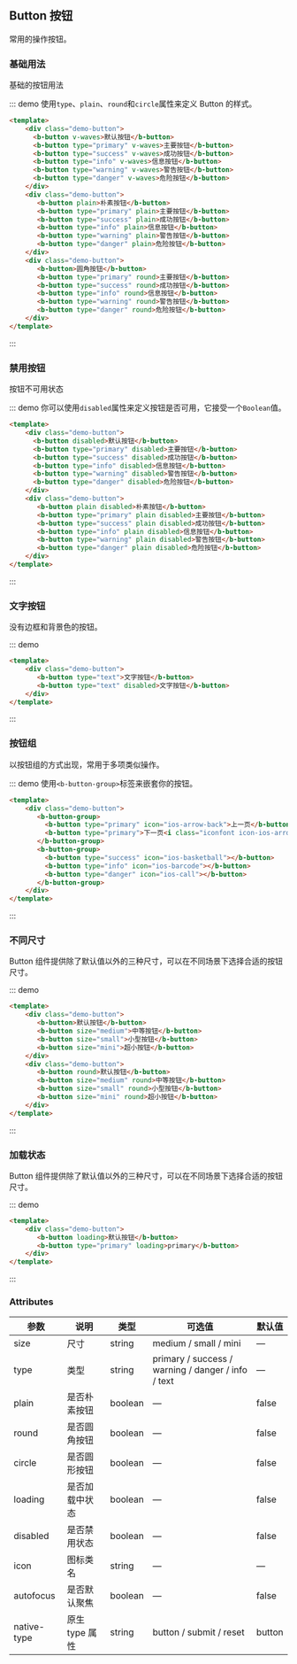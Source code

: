 ## Button 按钮

常用的操作按钮。


### 基础用法

基础的按钮用法

::: demo 使用`type`、`plain`、`round`和`circle`属性来定义 Button 的样式。
```html  
<template>
    <div class="demo-button">
      <b-button v-waves>默认按钮</b-button>
      <b-button type="primary" v-waves>主要按钮</b-button>
      <b-button type="success" v-waves>成功按钮</b-button>
      <b-button type="info" v-waves>信息按钮</b-button>
      <b-button type="warning" v-waves>警告按钮</b-button>
      <b-button type="danger" v-waves>危险按钮</b-button>
    </div>
    <div class="demo-button">
       <b-button plain>朴素按钮</b-button>
       <b-button type="primary" plain>主要按钮</b-button>
       <b-button type="success" plain>成功按钮</b-button>
       <b-button type="info" plain>信息按钮</b-button>
       <b-button type="warning" plain>警告按钮</b-button>
       <b-button type="danger" plain>危险按钮</b-button>
    </div>
    <div class="demo-button">
       <b-button>圆角按钮</b-button>
       <b-button type="primary" round>主要按钮</b-button>
       <b-button type="success" round>成功按钮</b-button>
       <b-button type="info" round>信息按钮</b-button>
       <b-button type="warning" round>警告按钮</b-button>
       <b-button type="danger" round>危险按钮</b-button>
    </div>
</template>
```
:::

### 禁用按钮

按钮不可用状态

::: demo 你可以使用`disabled`属性来定义按钮是否可用，它接受一个`Boolean`值。
```html  
<template>
    <div class="demo-button">
      <b-button disabled>默认按钮</b-button>
      <b-button type="primary" disabled>主要按钮</b-button>
      <b-button type="success" disabled>成功按钮</b-button>
      <b-button type="info" disabled>信息按钮</b-button>
      <b-button type="warning" disabled>警告按钮</b-button>
      <b-button type="danger" disabled>危险按钮</b-button>
    </div>
    <div class="demo-button">
       <b-button plain disabled>朴素按钮</b-button>
       <b-button type="primary" plain disabled>主要按钮</b-button>
       <b-button type="success" plain disabled>成功按钮</b-button>
       <b-button type="info" plain disabled>信息按钮</b-button>
       <b-button type="warning" plain disabled>警告按钮</b-button>
       <b-button type="danger" plain disabled>危险按钮</b-button>
    </div>
</template>
```
:::

### 文字按钮

没有边框和背景色的按钮。

::: demo 
```html  
<template>
    <div class="demo-button">
       <b-button type="text">文字按钮</b-button>
       <b-button type="text" disabled>文字按钮</b-button>
    </div>
</template>
```
:::

### 按钮组

以按钮组的方式出现，常用于多项类似操作。

::: demo  使用`<b-button-group>`标签来嵌套你的按钮。
```html  
<template>
    <div class="demo-button">
       <b-button-group>
         <b-button type="primary" icon="ios-arrow-back">上一页</b-button>
         <b-button type="primary">下一页<i class="iconfont icon-ios-arrow-forward"></i></b-button>
       </b-button-group>
       <b-button-group>
         <b-button type="success" icon="ios-basketball"></b-button>
         <b-button type="info" icon="ios-barcode"></b-button>
         <b-button type="danger" icon="ios-call"></b-button>
       </b-button-group>
    </div>
</template>
```
:::

### 不同尺寸

Button 组件提供除了默认值以外的三种尺寸，可以在不同场景下选择合适的按钮尺寸。

::: demo 
```html  
<template>
    <div class="demo-button">
       <b-button>默认按钮</b-button>
       <b-button size="medium">中等按钮</b-button>
       <b-button size="small">小型按钮</b-button>
       <b-button size="mini">超小按钮</b-button>
    </div>
    <div class="demo-button">
       <b-button round>默认按钮</b-button>
       <b-button size="medium" round>中等按钮</b-button>
       <b-button size="small" round>小型按钮</b-button>
       <b-button size="mini" round>超小按钮</b-button>
    </div>
</template>
```
:::

### 加载状态

Button 组件提供除了默认值以外的三种尺寸，可以在不同场景下选择合适的按钮尺寸。

::: demo 
```html  
<template>
    <div class="demo-button">
       <b-button loading>默认按钮</b-button>
       <b-button type="primary" loading>primary</b-button>
    </div>
</template>
```
:::

### Attributes

| 参数      | 说明    | 类型      | 可选值       | 默认值   |
|---------- |-------- |---------- |-------------  |-------- |
| size     | 尺寸   | string  |   medium / small / mini            |    —     |
| type     | 类型   | string    |   primary / success / warning / danger / info / text |     —    |
| plain     | 是否朴素按钮   | boolean    | — | false   |
| round     | 是否圆角按钮   | boolean    | — | false   |
| circle     | 是否圆形按钮   | boolean    | — | false   |
| loading     | 是否加载中状态   | boolean    | — | false   |
| disabled  | 是否禁用状态    | boolean   | —   | false   |
| icon  | 图标类名 | string   |  —  |  —  |
| autofocus  | 是否默认聚焦 | boolean   |  —  |  false  |
| native-type | 原生 type 属性 | string | button / submit / reset | button |


